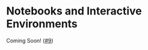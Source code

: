 # Notebooks and Interactive Environments

Coming Soon! ([#9](https://github.com/uw-ssec/rse-guidelines/issues/9))